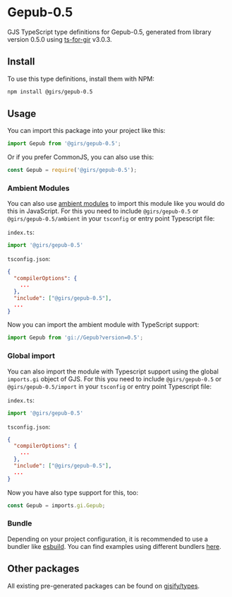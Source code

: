 
# Gepub-0.5

GJS TypeScript type definitions for Gepub-0.5, generated from library version 0.5.0 using [ts-for-gir](https://github.com/gjsify/ts-for-gir) v3.0.3.


## Install

To use this type definitions, install them with NPM:
```bash
npm install @girs/gepub-0.5
```

## Usage

You can import this package into your project like this:
```ts
import Gepub from '@girs/gepub-0.5';
```

Or if you prefer CommonJS, you can also use this:
```ts
const Gepub = require('@girs/gepub-0.5');
```

### Ambient Modules

You can also use [ambient modules](https://github.com/gjsify/ts-for-gir/tree/main/packages/cli#ambient-modules) to import this module like you would do this in JavaScript.
For this you need to include `@girs/gepub-0.5` or `@girs/gepub-0.5/ambient` in your `tsconfig` or entry point Typescript file:

`index.ts`:
```ts
import '@girs/gepub-0.5'
```

`tsconfig.json`:
```json
{
  "compilerOptions": {
    ...
  },
  "include": ["@girs/gepub-0.5"],
  ...
}
```

Now you can import the ambient module with TypeScript support: 

```ts
import Gepub from 'gi://Gepub?version=0.5';
```

### Global import

You can also import the module with Typescript support using the global `imports.gi` object of GJS.
For this you need to include `@girs/gepub-0.5` or `@girs/gepub-0.5/import` in your `tsconfig` or entry point Typescript file:

`index.ts`:
```ts
import '@girs/gepub-0.5'
```

`tsconfig.json`:
```json
{
  "compilerOptions": {
    ...
  },
  "include": ["@girs/gepub-0.5"],
  ...
}
```

Now you have also type support for this, too:

```ts
const Gepub = imports.gi.Gepub;
```

### Bundle

Depending on your project configuration, it is recommended to use a bundler like [esbuild](https://esbuild.github.io/). You can find examples using different bundlers [here](https://github.com/gjsify/ts-for-gir/tree/main/examples).

## Other packages

All existing pre-generated packages can be found on [gjsify/types](https://github.com/gjsify/types).

